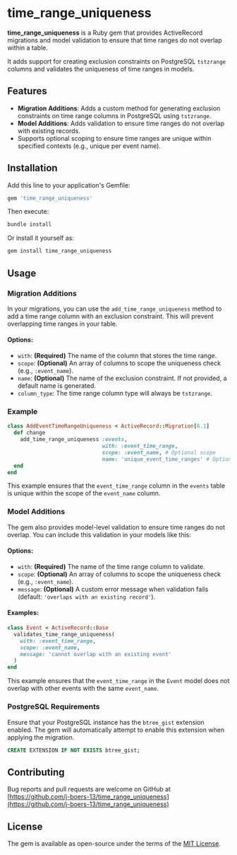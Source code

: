 # time_range_uniqueness

**time_range_uniqueness** is a Ruby gem that provides ActiveRecord migrations and model validation to ensure that time ranges do not overlap within a table. 

It adds support for creating exclusion constraints on PostgreSQL `tstzrange` columns and validates the uniqueness of time ranges in models.

## Features

- **Migration Additions**: Adds a custom method for generating exclusion constraints on time range columns in PostgreSQL using `tstzrange`.
- **Model Additions**: Adds validation to ensure time ranges do not overlap with existing records.
- Supports optional scoping to ensure time ranges are unique within specified contexts (e.g., unique per event name).

## Installation

Add this line to your application's Gemfile:

```ruby
gem 'time_range_uniqueness'
```

Then execute:

```bash
bundle install
```

Or install it yourself as:

```bash
gem install time_range_uniqueness
```

## Usage

### Migration Additions

In your migrations, you can use the `add_time_range_uniqueness` method to add a time range column with an exclusion constraint. This will prevent overlapping time ranges in your table.

#### Options:
- `with`: **(Required)** The name of the column that stores the time range.
- `scope`: **(Optional)** An array of columns to scope the uniqueness check (e.g., `:event_name`).
- `name`: **(Optional)** The name of the exclusion constraint. If not provided, a default name is generated.
- `column_type`: The time range column type will always be `tstzrange`.

### Example

```ruby
class AddEventTimeRangeUniqueness < ActiveRecord::Migration[6.1]
  def change
    add_time_range_uniqueness :events,
                              with: :event_time_range,
                              scope: :event_name, # Optional scope
                              name: 'unique_event_time_ranges' # Optional custom constraint name
  end
end
```

This example ensures that the `event_time_range` column in the `events` table is unique within the scope of the `event_name` column.

### Model Additions

The gem also provides model-level validation to ensure time ranges do not overlap. You can include this validation in your models like this:

#### Options:
- `with`: **(Required)** The name of the time range column to validate.
- `scope`: **(Optional)** An array of columns to scope the uniqueness check (e.g., `:event_name`).
- `message`: **(Optional)** A custom error message when validation fails (default: `'overlaps with an existing record'`).

#### Examples:

```ruby
class Event < ActiveRecord::Base
  validates_time_range_uniqueness(
    with: :event_time_range,
    scope: :event_name,
    message: 'cannot overlap with an existing event'
  )
end
```

This example ensures that the `event_time_range` in the `Event` model does not overlap with other events with the same `event_name`.

### PostgreSQL Requirements

Ensure that your PostgreSQL instance has the `btree_gist` extension enabled. The gem will automatically attempt to enable this extension when applying the migration.

```sql
CREATE EXTENSION IF NOT EXISTS btree_gist;
```

## Contributing

Bug reports and pull requests are welcome on GitHub at [https://github.com/j-boers-13/time_range_uniqueness](https://github.com/j-boers-13/time_range_uniqueness)

## License

The gem is available as open-source under the terms of the [MIT License](https://opensource.org/licenses/MIT).
